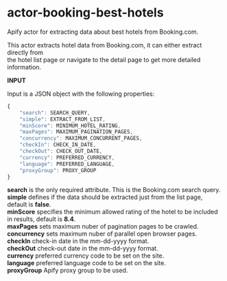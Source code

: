# actor-booking-best-hotels

Apify actor for extracting data about best hotels from Booking.com.

This actor extracts hotel data from Booking.com, it can either extract directly from  
the hotel list page or navigate to the detail page to get more detailed information.

**INPUT**

Input is a JSON object with the following properties:

```javascript
{
    "search": SEARCH_QUERY,
    "simple": EXTRACT_FROM_LIST,
    "minScore": MINIMUM_HOTEL_RATING,
    "maxPages": MAXIMUM_PAGINATION_PAGES,
    "concurrency": MAXIMUM_CONCURRENT_PAGES,
    "checkIn": CHECK_IN_DATE, 
    "checkOut": CHECK_OUT_DATE, 
    "currency": PREFERRED_CURRENCY,
    "language": PREFERRED_LANGUAGE,
    "proxyGroup": PROXY_GROUP
}
```

__search__ is the only required attribute. This is the Booking.com search query.  
__simple__ defines if the data should be extracted just from the list page, default is __false__.  
__minScore__ specifies the minimum allowed rating of the hotel to be included in results, default is __8.4__.  
__maxPages__ sets maximum nuber of pagination pages to be crawled.  
__concurrency__ sets maximum nuber of parallel open browser pages.  
__checkIn__ check-in date in the mm-dd-yyyy format.  
__checkOut__ check-out date in the mm-dd-yyyy format.  
__currency__ preferred currency code to be set on the site.  
__language__ preferred language code to be set on the site.  
__proxyGroup__ Apify proxy group to be used.
